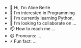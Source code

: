 - 👋 Hi, I’m Aline Berté
- 👀 I’m interested in Programming
- 🌱 I’m currently learning Python, 
- 💞️ I’m looking to collaborate on ...
- 📫 How to reach me ...
- 😄 Pronouns: ...
- ⚡ Fun fact: ...

<!---
AlineScadahub/AlineScadahub is a ✨ special ✨ repository because its `README.md` (this file) appears on your GitHub profile.
You can click the Preview link to take a look at your changes.
--->
